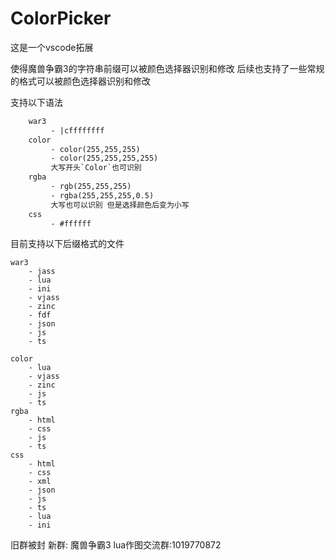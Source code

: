 # ColorPicker

这是一个vscode拓展

使得魔兽争霸3的字符串前缀可以被颜色选择器识别和修改
后续也支持了一些常规的格式可以被颜色选择器识别和修改

支持以下语法

``` txt
    war3
         - |cffffffff
    color
         - color(255,255,255)
         - color(255,255,255,255)
         大写开头`Color`也可识别
    rgba
         - rgb(255,255,255)
         - rgba(255,255,255,0.5)
         大写也可以识别 但是选择颜色后变为小写
    css
         - #ffffff
```

目前支持以下后缀格式的文件

    war3
        - jass
        - lua
        - ini
        - vjass
        - zinc
        - fdf
        - json
        - js
        - ts

    color
        - lua
        - vjass
        - zinc
        - js
        - ts
    rgba
        - html
        - css
        - js
        - ts
    css
        - html
        - css
        - xml
        - json
        - js
        - ts
        - lua
        - ini

旧群被封 新群:
魔兽争霸3 lua作图交流群:1019770872
